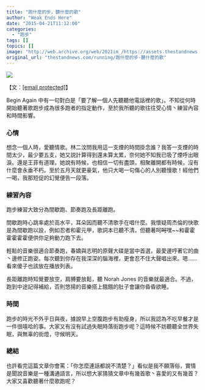 ```yaml
---
title: "跑什麼的步，聽什麼的歌"
author: "Weak Ends Here"
date: "2015-04-21T11:12:00"
categories:
  - "跑步"
tags: []
topics: []
image: "http://web.archive.org/web/2021im_/https://assets.thestandnews.com/media/photos/Photo_E8B791E4BB80E9BABCE79A84E6ADA5EFBC8CE881BDE4BB80E9BABCE79A84E6AD8_rlUhGCX.jpg"
original_url: "thestandnews.com/running/跑什麼的步-聽什麼的歌"
---
```

![](http://web.archive.org/web/2021im_/https://assets.thestandnews.com/media/photos/Photo_E8B791E4BB80E9BABCE79A84E6ADA5EFBC8CE881BDE4BB80E9BABCE79A84E6AD8_rlUhGCX.jpg)

【文：[\[email protected\]](/web/20210710222600/https://www.thestandnews.com/cdn-cgi/l/email-protection)】

Begin Again 中有一句對白是「要了解一個人先聽聽他電話裡的歌」。不知從何時開始聽著歌跑步成為很多跑者的指定動作，至於我所聽的歌往往受心情丶練習內容和時間影響。

### 心情

想念一個人時，愛聽情歌。林二汶問我用這一支煙的時間掛念誰？我答一支煙的時間太少，最少要五支，她又説計算得到還未算太累，奈何她不知我已吸了煙呼出眼淚。還是王菲有道理，她說有時候，也相信一切有盡頭，相聚離開都有時候，沒有什麼會永垂不朽。至於五月天就更豪氣，他只大喝一句傷心的人別聽慢歌！經他們一喝，我那短促的幻覺便告一段落。

### 練習內容

跑步練習大致分為間歇跑、節奏跑及長距離跑。

間歇跑時心跳率處於高水平，耳朵因而聽不清歌手在唱什麼。我懷疑周杰倫的快歌是為間歇跑以設，例如忍者和霍元甲，歌詞本已聽不清，但聽著呵~~呵~~嘿~~和霍霍 霍霍霍霍便供你足夠動力跑下去。

輕鬆的音樂很適合節奏跑，春嬌與志明的原聲大碟是當中首選，最愛邊哼著它的曲丶邊修正跑姿。每次聽到你存在我深深的腦海裡，更會忍不住大聲唱出來。嗯......看來傻子也該放在播放列表。

長距離跑時知覺要放空，肩膊要放鬆，聽 Norah Jones 的音樂就最適合。不過，跑到中途記得補給，否則悠揚的音樂搭上餓餓的肚子會讓你昏昏欲睡。

### 時間

跑步的時光不外乎日與夜，據說早上空腹跑步有助瘦身，所以我認為不吃早餐才是一件很嘻哈的事。大家又有沒有試過失眠時落街跑步呢？這時候不妨聽聽全世界失眠，與無辜的街燈，守候明天。

### 總結

也許看完這篇文章你會罵：「你怎麼連話都說不清楚？」看似是我不願落俗，實情是聞說音樂是一種溝通語言，所以想大家猜猜文章中有幾首歌丶喜愛的又有幾首？大家又喜歡聽著什麼歌跑呢？